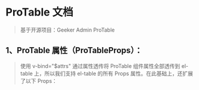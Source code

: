 # ProTable 文档

> 基于开源项目：Geeker Admin ProTable

## 1、ProTable 属性（ProTableProps）：

> 使用 v-bind="$attrs" 通过属性透传将 ProTable 组件属性全部透传到 el-table 上，所以我们支持 el-table 的所有 Props 属性。在此基础上，还扩展了以下 Props：
